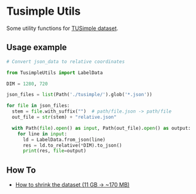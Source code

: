 # Tusimple Utils

Some utility functions for [TUSimple dataset](https://github.com/TuSimple/tusimple-benchmark).


## Usage example

``` python
# Convert json_data to relative coordinates

from TusimpleUtils import LabelData

DIM = 1280, 720

json_files = list(Path('./tusimple/').glob('*.json'))

for file in json_files:
  stem = file.with_suffix("")  # path/file.json -> path/file
  out_file = str(stem) + "relative.json"

  with Path(file).open() as input, Path(out_file).open() as output:
    for line in input:
      ld = LabelData.from_json(line)
      res = ld.to_relative(*DIM).to_json()
      print(res, file=output)

```

## How To

* [How to shrink the dataset (11 GB → ~170 MB)](ShrinkTheDataset.md)